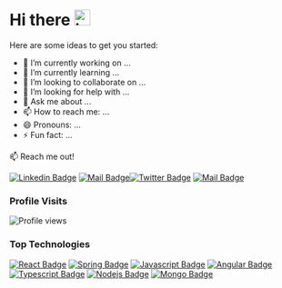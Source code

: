 # Hi there <img src="https://user-images.githubusercontent.com/1303154/88677602-1635ba80-d120-11ea-84d8-d263ba5fc3c0.gif" width="28px" alt="hi">


<!-- **ushan121/ushan121** is a ✨ _special_ ✨ repository because its `README.md` (this file) appears on your GitHub profile. -->

Here are some ideas to get you started:

- 🔭 I’m currently working on ...
- 🌱 I’m currently learning ...
- 👯 I’m looking to collaborate on ...
- 🤔 I’m looking for help with ...
- 💬 Ask me about ...
- 📫 How to reach me: ...
- 😄 Pronouns: ...
- ⚡ Fun fact: ...



:mailbox: Reach me out!

 [![Linkedin Badge](https://img.shields.io/badge/-Linkedin-0e76a8?style=flat&labelColor=0e76a8&logo=linkedin&logoColor=white)](https://www.linkedin.com/in/ushan-shanilka/) [![Mail Badge](https://img.shields.io/badge/-Instagram-e84393?style=flat&labelColor=e84393&logo=instagram&logoColor=white)](https://www.instagram.com/ushan_shanilka2/)[![Twitter Badge](https://img.shields.io/badge/-@Twitter-1ca0f1?style=flat&labelColor=1ca0f1&logo=twitter&logoColor=white&link=https://twitter.com/GayasThasmika)](https://twitter.com/ShanilkaUshan) [![Mail Badge](https://img.shields.io/badge/-Mail-c0392b?style=flat&labelColor=c0392b&logo=gmail&logoColor=white)](mailto:ushanshanilka80@gmail.com)
 
 ### Profile Visits 
![Profile views](https://gpvc.arturio.dev/ushan121?v=3)

### Top Technologies



[![React Badge](https://img.shields.io/badge/-React-61DBFB?style=for-the-badge&labelColor=black&logo=react&logoColor=61DBFB)](#) [![Spring Badge](https://img.shields.io/badge/-Spring-6DB33F?style=for-the-badge&labelColor=black&logo=spring&logoColor=6DB33F)](#) [![Javascript Badge](https://img.shields.io/badge/-Javascript-F0DB4F?style=for-the-badge&labelColor=black&logo=javascript&logoColor=F0DB4F)](#) [![Angular Badge](https://img.shields.io/badge/-Angular-red?style=for-the-badge&labelColor=black&logo=Angular&logoColor=red)](#) [![Typescript Badge](https://img.shields.io/badge/-Typescript-007acc?style=for-the-badge&labelColor=black&logo=typescript&logoColor=007acc)](#) [![Nodejs Badge](https://img.shields.io/badge/-Nodejs-3C873A?style=for-the-badge&labelColor=black&logo=node.js&logoColor=3C873A)](#)
 [![Mongo Badge](https://img.shields.io/badge/-MongoDB-white?style=for-the-badge&labelColor=black&logo=MongoDB&logoColor=459B45)](#)

<br />
